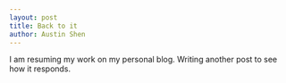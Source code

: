 ```yaml
---
layout: post
title: Back to it
author: Austin Shen
---
```


I am resuming my work on my personal blog. Writing another post to see how it responds.
